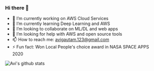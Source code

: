 ### Hi there 👋

- 🔭 I’m currently working on AWS Cloud Services
- 🌱 I’m currently learning Deep Learning and AWS
- 👯 I’m looking to collaborate on ML/DL and web apps
- 🤔 I’m looking for help with AWS and open source tools
- 📫 How to reach me: avigautam.123@gmail.com
- ⚡ Fun fact: Won Local People's choice award in NASA SPACE APPS 2020

![Avi's github stats](https://github-readme-stats.vercel.app/api?username=avigautam-329&show_icons=true&theme=synthwave)

